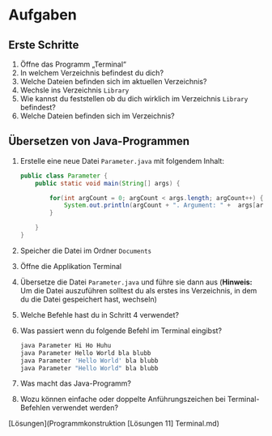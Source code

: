 # Aufgaben

## Erste Schritte

1. Öffne das Programm „Terminal“
2. In welchem Verzeichnis befindest du dich?
3. Welche Dateien befinden sich im aktuellen Verzeichnis?
4. Wechsle ins Verzeichnis `Library`
5. Wie kannst du feststellen ob du dich wirklich im Verzeichnis `Library` befindest?
6. Welche Dateien befinden sich im Verzeichnis?

## Übersetzen von Java-Programmen

1. Erstelle eine neue Datei `Parameter.java` mit folgendem Inhalt:

    ```java
    public class Parameter {
        public static void main(String[] args) {

            for(int argCount = 0; argCount < args.length; argCount++) {
                System.out.println(argCount + ". Argument: " +  args[argCount]);
            }

        }
    }
    ```

2.  Speicher die Datei im Ordner `Documents`

3. Öffne die Applikation Terminal

4. Übersetze die Datei `Parameter.java` und führe sie dann aus (**Hinweis:** Um die Datei  auszuführen solltest du als erstes ins Verzeichnis, in dem du die Datei gespeichert hast, wechseln)

5. Welche Befehle hast du in Schritt 4 verwendet?

6. Was passiert wenn du folgende Befehl im Terminal eingibst?

    ```bash
    java Parameter Hi Ho Huhu
    java Parameter Hello World bla blubb
    java Parameter 'Hello World' bla blubb
    java Parameter "Hello World" bla blubb
    ```

7.  Was macht das Java-Programm?

8. Wozu können einfache oder doppelte Anführungszeichen bei Terminal-Befehlen verwendet werden?

[Lösungen](Programmkonstruktion [Lösungen 11] Terminal.md)
